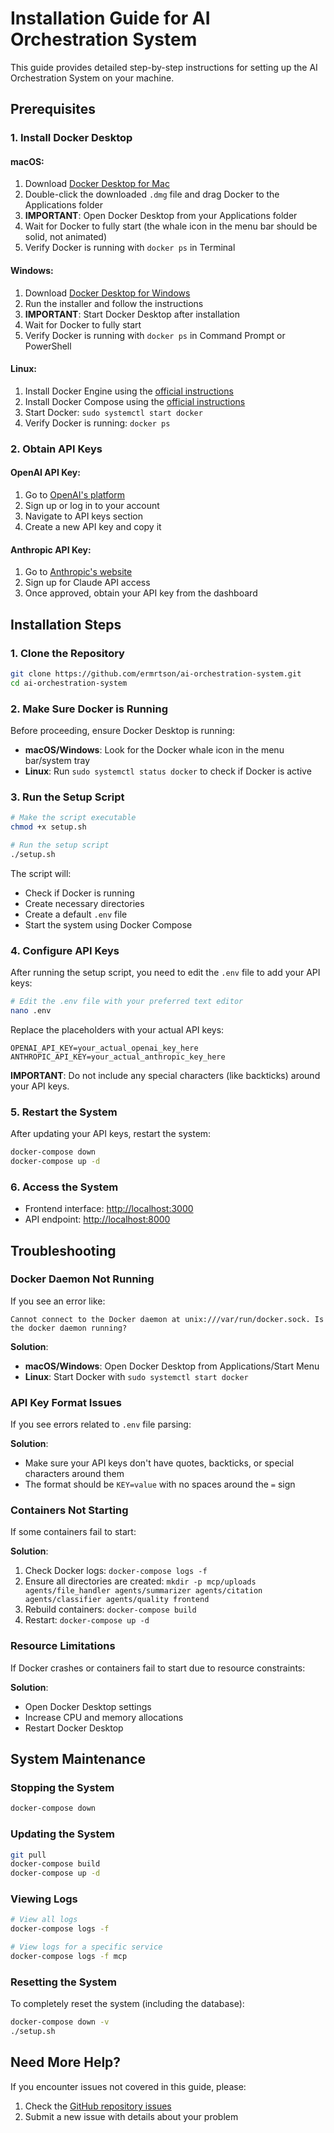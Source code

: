 # Installation Guide for AI Orchestration System

This guide provides detailed step-by-step instructions for setting up the AI Orchestration System on your machine.

## Prerequisites

### 1. Install Docker Desktop

#### macOS:
1. Download [Docker Desktop for Mac](https://www.docker.com/products/docker-desktop/)
2. Double-click the downloaded `.dmg` file and drag Docker to the Applications folder
3. **IMPORTANT**: Open Docker Desktop from your Applications folder
4. Wait for Docker to fully start (the whale icon in the menu bar should be solid, not animated)
5. Verify Docker is running with `docker ps` in Terminal

#### Windows:
1. Download [Docker Desktop for Windows](https://www.docker.com/products/docker-desktop/)
2. Run the installer and follow the instructions
3. **IMPORTANT**: Start Docker Desktop after installation
4. Wait for Docker to fully start
5. Verify Docker is running with `docker ps` in Command Prompt or PowerShell

#### Linux:
1. Install Docker Engine using the [official instructions](https://docs.docker.com/engine/install/)
2. Install Docker Compose using the [official instructions](https://docs.docker.com/compose/install/)
3. Start Docker: `sudo systemctl start docker`
4. Verify Docker is running: `docker ps`

### 2. Obtain API Keys

#### OpenAI API Key:
1. Go to [OpenAI's platform](https://platform.openai.com/)
2. Sign up or log in to your account
3. Navigate to API keys section
4. Create a new API key and copy it

#### Anthropic API Key:
1. Go to [Anthropic's website](https://www.anthropic.com/)
2. Sign up for Claude API access
3. Once approved, obtain your API key from the dashboard

## Installation Steps

### 1. Clone the Repository

```bash
git clone https://github.com/ermrtson/ai-orchestration-system.git
cd ai-orchestration-system
```

### 2. Make Sure Docker is Running

Before proceeding, ensure Docker Desktop is running:

- **macOS/Windows**: Look for the Docker whale icon in the menu bar/system tray
- **Linux**: Run `sudo systemctl status docker` to check if Docker is active

### 3. Run the Setup Script

```bash
# Make the script executable
chmod +x setup.sh

# Run the setup script
./setup.sh
```

The script will:
- Check if Docker is running
- Create necessary directories
- Create a default `.env` file
- Start the system using Docker Compose

### 4. Configure API Keys

After running the setup script, you need to edit the `.env` file to add your API keys:

```bash
# Edit the .env file with your preferred text editor
nano .env
```

Replace the placeholders with your actual API keys:

```
OPENAI_API_KEY=your_actual_openai_key_here
ANTHROPIC_API_KEY=your_actual_anthropic_key_here
```

**IMPORTANT**: Do not include any special characters (like backticks) around your API keys.

### 5. Restart the System

After updating your API keys, restart the system:

```bash
docker-compose down
docker-compose up -d
```

### 6. Access the System

- Frontend interface: [http://localhost:3000](http://localhost:3000)
- API endpoint: [http://localhost:8000](http://localhost:8000)

## Troubleshooting

### Docker Daemon Not Running

If you see an error like:
```
Cannot connect to the Docker daemon at unix:///var/run/docker.sock. Is the docker daemon running?
```

**Solution**:
- **macOS/Windows**: Open Docker Desktop from Applications/Start Menu
- **Linux**: Start Docker with `sudo systemctl start docker`

### API Key Format Issues

If you see errors related to `.env` file parsing:

**Solution**:
- Make sure your API keys don't have quotes, backticks, or special characters around them
- The format should be `KEY=value` with no spaces around the `=` sign

### Containers Not Starting

If some containers fail to start:

**Solution**:
1. Check Docker logs: `docker-compose logs -f`
2. Ensure all directories are created: `mkdir -p mcp/uploads agents/file_handler agents/summarizer agents/citation agents/classifier agents/quality frontend`
3. Rebuild containers: `docker-compose build`
4. Restart: `docker-compose up -d`

### Resource Limitations

If Docker crashes or containers fail to start due to resource constraints:

**Solution**:
- Open Docker Desktop settings
- Increase CPU and memory allocations
- Restart Docker Desktop

## System Maintenance

### Stopping the System

```bash
docker-compose down
```

### Updating the System

```bash
git pull
docker-compose build
docker-compose up -d
```

### Viewing Logs

```bash
# View all logs
docker-compose logs -f

# View logs for a specific service
docker-compose logs -f mcp
```

### Resetting the System

To completely reset the system (including the database):

```bash
docker-compose down -v
./setup.sh
```

## Need More Help?

If you encounter issues not covered in this guide, please:

1. Check the [GitHub repository issues](https://github.com/ermrtson/ai-orchestration-system/issues)
2. Submit a new issue with details about your problem
